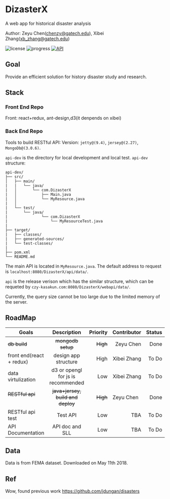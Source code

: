 # DizasterX
A web app for historical disaster analysis

Author: Zeyu Chen(chenzy@gatech.edu), Xibei Zhang(xb_zhang@gatech.edu)


![license](https://img.shields.io/github/license/mashape/apistatus.svg)
![progress](http://progressed.io/bar/30?title=done)
[![API](https://img.shields.io/badge/API-available-green.svg)](http://czy-kasakun.com:8080/DizasterX/webapi/data/)

## Goal
Provide an efficient solution for history disaster study and research.

## Stack

### Front End Repo
Front: react+redux, ant-design,d3(it denpends on xibei)

### Back End Repo
Tools to build RESTful API:
Version: `jetty@(9.4)`, `jersey@(2.27)`, `MongoDb@(3.0.6)`.

`api-dev` is the directory for local development and local test.
`api-dev` structure:

```
api-dev/
├── src/
│   ├── main/
|   |   └── java/
|   │       └── com.DizasterX
|   │           ├── Main.java
|   │           └── MyResource.java
|   │
|   └── test/
|       └── java/
|               └── com.DizasterX
|                   └── MyResourceTest.java
|
├── target/
|   ├── classes/
|   ├── generated-sources/
|   └── test-classes/
|
├── pom.xml
└── README.md
```

The main API is located in `MyResource.java`.
The default address to request is `localhost:8080/DizasterX/api/data/`.

`api` is the release verison which has the similar structure,
which can be requeted by `czy-kasakun.com:8080/DizasterX/webapi/data/`.

Currently, the query size cannot be too large due to the limited memory of the server.

## RoadMap
| Goals                    | Description                              | Priority | Contributor |   Status  |
| ------------------------ |:----------------------------------------:| --------:| -----------:|----------:|
| ~~db build~~             | ~~mongodb setup~~                        | ~~High~~ | Zeyu Chen   |  Done     |
| front end(react + redux) | design app structure                     | High     | Xibei Zhang |  To Do    |
| data virtulization       | d3 or opengl for js is recommended       | Low      | Xibei Zhang |  To Do    |
| ~~RESTful api~~          | ~~java+jersey, build and deploy~~        | ~~High~~ | Zeyu Chen   |  Done     |
| RESTful api test         | Test API                                 | Low      | TBA         |  To Do    |
| API Documentation        | API doc and SLL                          | Low      | TBA         |  To Do    |

## Data
Data is from FEMA dataset. Downloaded on May 11th 2018.

## Ref
Wow, found previous work
https://github.com/jdungan/disasters
